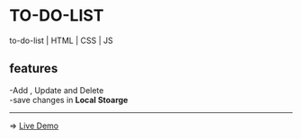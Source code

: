 # TO-DO-LIST
to-do-list | HTML | CSS | JS 



## features
-Add , Update and Delete
<br>
-save changes in **Local Stoarge**

---
=> [Live Demo](https://the-first-to-do.vercel.app/)
